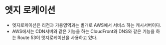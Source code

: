 # 엣지 로케이션

- 엣지로케이션은 리전과 가용영역과는 별개로 AWS에서 서비스 하는 캐시서버이다.
- AWS에서는 CDN서버와 같은 기능을 하는 CloudFront와 DNS와 같은 기능을 하는 Route 53이 엣지로케이션을 사용하고 있다.
